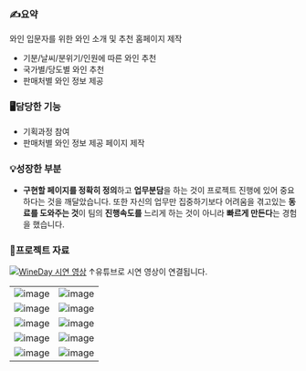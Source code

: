### ✍️요약

와인 입문자를 위한 와인 소개 및 추천 홈페이지 제작

- 기분/날씨/분위기/인원에 따른 와인 추천
- 국가별/당도별 와인 추천
- 판매처별 와인 정보 제공

### 🖥️담당한 기능

- 기획과정 참여
- 판매처별 와인 정보 제공 페이지 제작

### 💡성장한 부분

- **구현할 페이지를 정확히 정의**하고 **업무분담**을 하는 것이 프로젝트 진행에 있어 중요하다는 것을 깨달았습니다. 또한 자신의 업무만 집중하기보다 어려움을 겪고있는 **동료를 도와주는 것**이 팀의 **진행속도를** 느리게 하는 것이 아니라 **빠르게 만든다**는 경험을 했습니다.

### 📗프로젝트 자료

[![WineDay 시연 영상](http://img.youtube.com/vi/93SK6YejhFk/0.jpg)](https://youtu.be/93SK6YejhFk?t=0s) 
↑유튜브로 시연 영상이 연결됩니다.

|      |      |
|:-----:|:-----:|
|![image](https://user-images.githubusercontent.com/67677374/178218382-242776b7-21cd-409d-93fb-2e440191f48d.png)|![image](https://user-images.githubusercontent.com/67677374/178218426-16b1d497-aa08-4330-8c72-eb1adb9967bd.png)|
|![image](https://user-images.githubusercontent.com/67677374/178218456-323cc612-465b-4e03-88be-976e333ab766.png)|![image](https://user-images.githubusercontent.com/67677374/178218481-faeb337d-13a0-493c-8015-ddd4a6b20c54.png)|
|![image](https://user-images.githubusercontent.com/67677374/178218524-bf8d2f36-a35a-4907-870f-8b9274a0ae06.png)|![image](https://user-images.githubusercontent.com/67677374/178218565-7afb8bb4-79a1-4332-a41e-114c0a3ba4f8.png)|
|![image](https://user-images.githubusercontent.com/67677374/178218599-beec541a-e702-426e-b495-95f6ddd91b8c.png)|![image](https://user-images.githubusercontent.com/67677374/178218628-e0e771ea-559e-4688-b9a2-99aaca78e3d2.png)|
|![image](https://user-images.githubusercontent.com/67677374/178218658-ba31b086-ee15-45db-9092-e5f17fc37f1d.png)|![image](https://user-images.githubusercontent.com/67677374/178218685-99b11194-0836-490a-b42e-e0a78f458dfa.png)|
